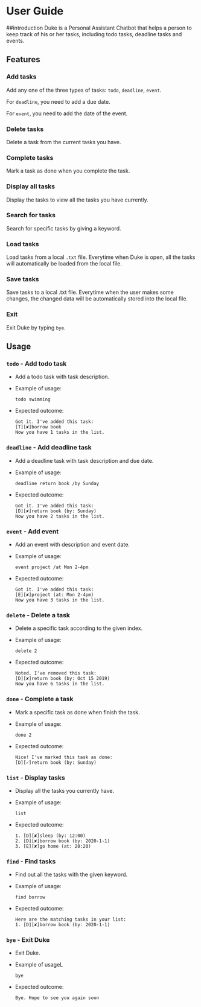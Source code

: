 # User Guide

##introduction
Duke is a Personal Assistant Chatbot that helps a person to keep track of his or her tasks, including todo tasks, deadline tasks and events.

## Features 

### Add tasks
Add any one of the three types of tasks: `todo`, `deadline`, `event`.

For `deadline`, you need to add a due date. 

For `event`, you need to add the date of the event.

### Delete tasks
Delete a task from the current tasks you have.

### Complete tasks
Mark a task as done when you complete the task.

### Display all tasks
Display the tasks to view all the tasks you have currently.

### Search for tasks
Search for specific tasks by giving a keyword.

### Load tasks
Load tasks from a local `.txt` file. Everytime when Duke is open, all the tasks will automatically be loaded from the local file.

### Save tasks
Save tasks to a local .txt file. Everytime when the user makes some changes, the changed data will be automatically stored into the local file.

### Exit
Exit Duke by typing `bye`.


## Usage

### `todo` - Add todo task

* Add a todo task with task description.

* Example of usage: 

  `todo swimming`

* Expected outcome:

  ````
  Got it. I've added this task:
  [T][✘]borrow book
  Now you have 1 tasks in the list.
  ````
  
### `deadline` - Add deadline task

* Add a deadline task with task description and due date.

* Example of usage: 

  `deadline return book /by Sunday`

* Expected outcome:

  ````
  Got it. I've added this task:
  [D][✘]return book (by: Sunday)
  Now you have 2 tasks in the list.
  ````

### `event` - Add event

* Add an event with description and event date.

* Example of usage: 

  `event project /at Mon 2-4pm`

* Expected outcome:

  ````
  Got it. I've added this task:
  [E][✘]project (at: Mon 2-4pm)
  Now you have 3 tasks in the list.
  ````
  
 ### `delete` - Delete a task
 
 * Delete a specific task according to the given index.
 
 * Example of usage: 
 
   `delete 2`
 
 * Expected outcome:
 
   ````
   Noted. I've removed this task: 
   [D][✘]return book (by: Oct 15 2019)
   Now you have 6 tasks in the list.
   ````
   
 ### `done` - Complete a task
  
  * Mark a specific task as done when finish the task.
  
  * Example of usage: 
  
    `done 2`
  
  * Expected outcome:
  
    ````
    Nice! I've marked this task as done:
    [D][✓]return book (by: Sunday)
    ````
    
 ### `list` - Display tasks
  
  * Display all the tasks you currently have.
  
  * Example of usage: 
  
    `list`
  
  * Expected outcome:
  
    ````
    1. [D][✘]sleep (by: 12:00)
    2. [D][✘]borrow book (by: 2020-1-1)
    3. [E][✘]go home (at: 20:20)
    ````

    
### `find` - Find tasks
  
  * Find out all the tasks with the given keyword.
  
  * Example of usage: 
  
    `find borrow`
  
  * Expected outcome:
  
    ````
    Here are the matching tasks in your list:
    1. [D][✘]borrow book (by: 2020-1-1)
    ````
    
### `bye` - Exit Duke
  * Exit Duke.
  
  * Example of usageL
  
    `bye`
    
  * Expected outcome:
    
      ````
      Bye. Hope to see you again soon
      ````
